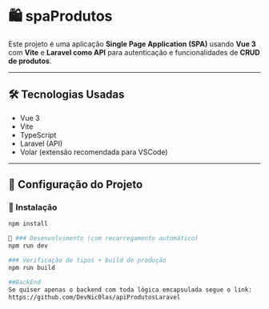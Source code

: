 # 🛍️ spaProdutos

Este projeto é uma aplicação **Single Page Application (SPA)** usando **Vue 3** com **Vite** e **Laravel como API** para autenticação e funcionalidades de **CRUD de produtos**.

---

## 🛠️ Tecnologias Usadas

- Vue 3
- Vite
- TypeScript
- Laravel (API)
- Volar (extensão recomendada para VSCode)

---

## 🧩 Configuração do Projeto

### 🔧 Instalação
```bash
npm install

🚀 ### Desenvolvimento (com recarregamento automático)
npm run dev

### Verificação de tipos + build de produção
npm run build

##BackEnd
Se quiser apenas o backend com toda lógica emcapsulada segue o link:
https://github.com/DevNic0las/apiProdutosLaravel

